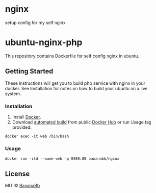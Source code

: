 # nginx
setup config for my self nginx



# ubuntu-nginx-php

This repository contains Dockerfile for self config nginx in ubuntu.

## Getting Started
These instructions will get you to build php service with nginx in your docker. See Installation for notes on how to build your ubuntu on a live system.

### Installation
1. Install [Docker](https://www.docker.com/).
2. Download [automated build](https://hub.docker.com/r/bananabb/nginx/) from public [Docker Hub](https://hub.docker.com/) or run Usage tag provided.
```
docker exec -it web /bin/bash
```

### Usage
```
docker run -itd --name web -p 8080:80 bananabb/nginx
```

## License
MIT © [BananaBb](https://github.com/BananaBb)